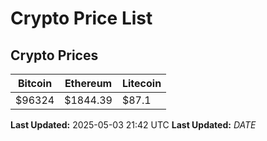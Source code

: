 # Crypto Price List

## Crypto Prices
| Bitcoin | Ethereum | Litecoin |
| ------- | -------- | -------- |
| $96324 | $1844.39 | $87.1 |
**Last Updated:** 2025-05-03 21:42 UTC
**Last Updated:** $DATE$
